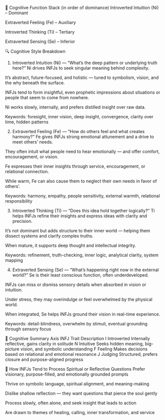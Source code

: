 🧠 Cognitive Function Stack (in order of dominance)
Introverted Intuition (Ni) – Dominant

Extraverted Feeling (Fe) – Auxiliary

Introverted Thinking (Ti) – Tertiary

Extraverted Sensing (Se) – Inferior

🔍 Cognitive Style Breakdown
1. Introverted Intuition (Ni) — “What’s the deep pattern or underlying truth here?”
Ni drives INFJs to seek singular meaning behind complexity.

It’s abstract, future-focused, and holistic — tuned to symbolism, vision, and the why beneath the surface.

INFJs tend to form insightful, even prophetic impressions about situations or people that seem to come from nowhere.

Ni works slowly, internally, and prefers distilled insight over raw data.

Keywords: foresight, inner vision, deep insight, convergence, clarity over time, hidden patterns

2. Extraverted Feeling (Fe) — “How do others feel and what creates harmony?”
Fe gives INFJs strong emotional attunement and a drive to meet others’ needs.

They often intuit what people need to hear emotionally — and offer comfort, encouragement, or vision.

Fe expresses their inner insights through service, encouragement, or relational connection.

While warm, Fe can also cause them to neglect their own needs in favor of others’.

Keywords: harmony, empathy, people sensitivity, external warmth, relational responsibility

3. Introverted Thinking (Ti) — “Does this idea hold together logically?”
Ti helps INFJs refine their insights and express ideas with clarity and precision.

It’s not dominant but adds structure to their inner world — helping them dissect systems and clarify complex truths.

When mature, it supports deep thought and intellectual integrity.

Keywords: refinement, truth-checking, inner logic, analytical clarity, system mapping

4. Extraverted Sensing (Se) — “What’s happening right now in the external world?”
Se is their least conscious function, often underdeveloped.

INFJs can miss or dismiss sensory details when absorbed in vision or intuition.

Under stress, they may overindulge or feel overwhelmed by the physical world.

When integrated, Se helps INFJs ground their vision in real-time experience.

Keywords: detail-blindness, overwhelm by stimuli, eventual grounding through sensory focus

🧭 Cognitive Summary
Axis	INFJ Trait	Description
I	Introverted	Internally reflective, gains clarity in solitude
N	Intuitive	Seeks hidden meaning, big-picture vision, and symbolic understanding
F	Feeling	Makes decisions based on relational and emotional resonance
J	Judging	Structured, prefers closure and purpose-aligned progress

🧩 How INFJs Tend to Process Spiritual or Reflective Questions
Prefer visionary, purpose-filled, and emotionally grounded prompts

Thrive on symbolic language, spiritual alignment, and meaning-making

Dislike shallow reflection — they want questions that pierce the soul gently

Process slowly, often alone, and seek insight that leads to action

Are drawn to themes of healing, calling, inner transformation, and service

